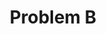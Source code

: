 ---
contest: Techporia
year: 2020
round: Final
problem: B
title: Problem B
pdf: contests/Techporia/2020/final/B - Problem B.pdf
---